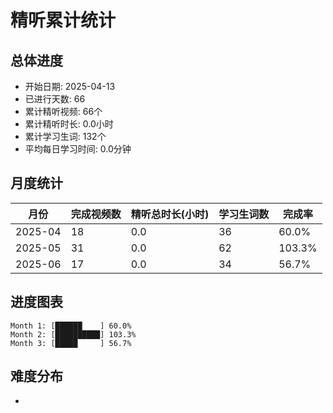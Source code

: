 # 精听累计统计

## 总体进度

- 开始日期: 2025-04-13
- 已进行天数: 66
- 累计精听视频: 66个
- 累计精听时长: 0.0小时
- 累计学习生词: 132个
- 平均每日学习时间: 0.0分钟

## 月度统计

| 月份 | 完成视频数 | 精听总时长(小时) | 学习生词数 | 完成率 |
|-----|-----------|----------------|----------|-------|
| 2025-04 | 18 | 0.0 | 36 | 60.0% |
| 2025-05 | 31 | 0.0 | 62 | 103.3% |
| 2025-06 | 17 | 0.0 | 34 | 56.7% |

## 进度图表

```
Month 1: [██████    ] 60.0%
Month 2: [██████████] 103.3%
Month 3: [█████     ] 56.7%
```

## 难度分布

- [简单/中等/困难]: 66 (100.0%)